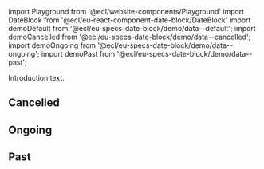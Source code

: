 import Playground from '@ecl/website-components/Playground'
import DateBlock from '@ecl/eu-react-component-date-block/DateBlock'
import demoDefault from '@ecl/eu-specs-date-block/demo/data--default';
import demoCancelled from '@ecl/eu-specs-date-block/demo/data--cancelled';
import demoOngoing from '@ecl/eu-specs-date-block/demo/data--ongoing';
import demoPast from '@ecl/eu-specs-date-block/demo/data--past';

Introduction text.

<Playground playgroundLink="/storybook/eu/index.html?selectedKind=DateBlock&selectedStory=interactive&stories=1">
  <DateBlock
    weekDay={demoDefault.week_day}
    day={demoDefault.day}
    month={demoDefault.month}
  />
</Playground>

## Cancelled

<Playground playgroundLink="/storybook/eu/index.html?selectedKind=DateBlock&selectedStory=interactive&stories=1">
  <DateBlock
    variant={demoCancelled.variant}
    weekDay={demoCancelled.week_day}
    day={demoCancelled.day}
    month={demoCancelled.month}
  />
</Playground>

## Ongoing

<Playground playgroundLink="/storybook/eu/index.html?selectedKind=DateBlock&selectedStory=interactive&stories=1">
  <DateBlock
    variant={demoOngoing.variant}
    weekDay={demoOngoing.week_day}
    day={demoOngoing.day}
    month={demoOngoing.month}
  />
</Playground>

## Past

<Playground playgroundLink="/storybook/eu/index.html?selectedKind=DateBlock&selectedStory=interactive&stories=1">
  <DateBlock
    variant={demoPast.variant}
    weekDay={demoPast.week_day}
    day={demoPast.day}
    month={demoPast.month}
  />
</Playground>
